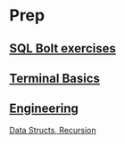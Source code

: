 # Prep

## [SQL Bolt exercises](SQL.md)
## [Terminal Basics](terminal.md)
## [Engineering](prep_engineering.md)
[Data Structs, Recursion](data_structs.md)